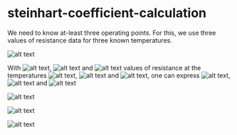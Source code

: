 # steinhart-coefficient-calculation
We need to know at-least three operating points. For this, we use three values of resistance data for three known temperatures. 

![alt text](https://wikimedia.org/api/rest_v1/media/math/render/svg/463f28e39fdc7f72d3acc9c8dd757d974c93ea4a)

With ![alt text](https://wikimedia.org/api/rest_v1/media/math/render/svg/c1d63c96f59d98589d923c4f0b04222feaa7283e), ![alt text](https://wikimedia.org/api/rest_v1/media/math/render/svg/35f571121c264178676d1df8ab899f238a39bc2c) and ![alt text](https://wikimedia.org/api/rest_v1/media/math/render/svg/a3b0bb30b2846df2cd6cbedc7a796388e339d0fc) values of resistance at the temperatures ![alt text](https://wikimedia.org/api/rest_v1/media/math/render/svg/2f304724948a3ef606c4a92459e22b87a954d993), ![alt text](https://wikimedia.org/api/rest_v1/media/math/render/svg/d1ba5f12fbb0ff766aec6e22148b429373608555) and ![alt text](https://wikimedia.org/api/rest_v1/media/math/render/svg/ac0936b6ba76bf0d900bb7315c99f64c5376f5ed), one can express ![alt text](https://wikimedia.org/api/rest_v1/media/math/render/svg/7daff47fa58cdfd29dc333def748ff5fa4c923e3), ![alt text](https://wikimedia.org/api/rest_v1/media/math/render/svg/47136aad860d145f75f3eed3022df827cee94d7a) and ![alt text](https://wikimedia.org/api/rest_v1/media/math/render/svg/4fc55753007cd3c18576f7933f6f089196732029)

![alt text](https://wikimedia.org/api/rest_v1/media/math/render/svg/31ad401c0501eaae9c32e6f0b92b4cae3d57bed9)



![alt text](https://i.imgur.com/FwwOi1a.gif)

![alt text](https://i.imgur.com/nkD0DDU.png)
